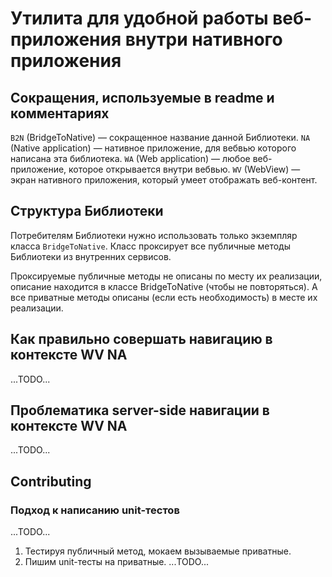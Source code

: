 # Утилита для удобной работы веб-приложения внутри нативного приложения

## Сокращения, используемые в readme и комментариях

`B2N` (BridgeToNative) — сокращенное название данной Библиотеки.
`NA` (Native application) — нативное приложение, для вебвью которого написана эта библиотека.
`WA` (Web application) — любое веб-приложение, которое открывается внутри вебвью.
`WV` (WebView) — экран нативного приложения, который умеет отображать веб-контент.

## Структура Библиотеки

Потребителям Библиотеки нужно использовать только экземпляр класса `BridgeToNative`.
Класс проксирует все публичные методы Библиотеки из внутренних сервисов.

Проксируемые публичные методы не описаны по месту их реализации, описание находится
в классе BridgeToNative (чтобы не повторяться).
А все приватные методы описаны (если есть необходимость) в месте их реализации.

## Как правильно совершать навигацию в контексте WV NA

...TODO...

## Проблематика server-side навигации в контексте WV NA

...TODO...

## Contributing

### Подход к написанию unit-тестов

...TODO...
1. Тестируя публичный метод, мокаем вызываемые приватные.
1. Пишим unit-тесты на приватные.
...TODO...